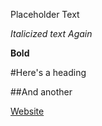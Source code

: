 Placeholder Text

*Italicized text*
_Again_

**Bold**

#Here's a heading

##And another

[Website](http://https://aap127.github.io/cse15l-lab-reports/)
